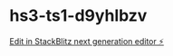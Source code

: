 # hs3-ts1-d9yhlbzv

[Edit in StackBlitz next generation editor ⚡️](https://stackblitz.com/~/github.com/Saman833/hs3-ts1-d9yhlbzv)